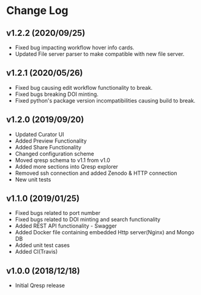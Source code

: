 Change Log
==========

v1.2.2 (2020/09/25)
-------------------

- Fixed bug impacting workflow hover info cards.
- Updated File server parser to make compatible with new file server.

v1.2.1 (2020/05/26)
-------------------

- Fixed bug causing edit workflow functionality to break.
- Fixed bugs breaking DOI minting.
- Fixed python's package version incompatibilities causing build to break.

v1.2.0 (2019/09/20)
-------------------

- Updated Curator UI
- Added Preview Functionality
- Added Share Functionality
- Changed configuration scheme
- Moved qresp schema to v1.1 from v1.0
- Added more sections into Qresp explorer
- Removed ssh connection and added Zenodo & HTTP connection
- New unit tests

v1.1.0 (2019/01/25)
-------------------

- Fixed bugs related to port number
- Fixed bugs related to DOI minting and search functionality
- Added REST API functionality - Swagger
- Added Docker file containing embedded Http server(Nginx) and Mongo DB
- Added unit test cases
- Added CI(Travis)

v1.0.0 (2018/12/18)
-------------------

- Initial Qresp release

